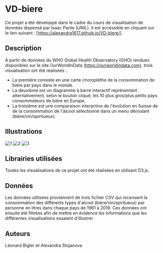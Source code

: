 # VD-biere
Ce projet a été développé dans le cadre du cours de visualisation de données dispensé par Isaac Pante (UNIL). 
Il est accessible en cliquant sur le lien suivant : [https://alexandra1617.github.io/VD-biere/].

## Description
À partir de données du WHO Global Health Observatory (GHO) rendues disponibles sur le site OurWorldInData (https://ourworldindata.com), trois visualisation ont été réalisées : 
- La première consiste en une carte choroplèthe de la consommation de bière par pays dans le monde. 
- La deuxième est un diagramme à barre interactif représentant alternativement, selon le bouton cliqué, les 10 plus gros/plus petits pays consommateurs de bière en Europe.
- La troisième est une comparaison interactive de l'évolution en Suisse de de la consommation de l'alcool sélectionné dans un menu déroulant (bière/vin/spiritueux).

## Illustrations
![1](https://user-images.githubusercontent.com/104446910/183876268-716293da-4775-460c-9bae-6a381d05ae6b.png)
![2](https://user-images.githubusercontent.com/80776837/186187881-37c06852-bbf8-4fc4-94fb-75b623bba1df.png)
![3](https://user-images.githubusercontent.com/80776837/186188991-1ef97337-cf80-4f8f-975b-ccae3115c1e7.png)

## Librairies utilisées
Toutes les visualisations de ce projet ont été réalisées en utilisant D3.js.

## Données
Les données utilisées proviennent de trois fichier CSV qui recensent la consommation des différents types d'alcool (bière/vin/spiritueux) par personne en litres dans chaque pays de 1961 à 2019. Ces données ont ensuite été filtrées afin de mettre en évidence les informations que les différentes visualisations essaient d'illustrer.

## Auteurs
Léonard Bigler et Alexandra Stojanova
